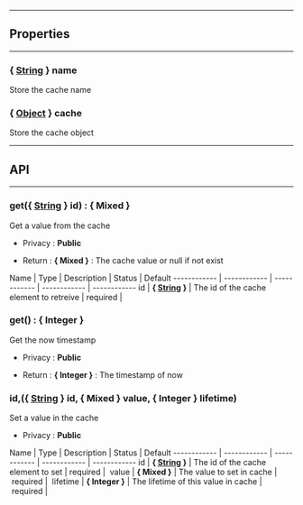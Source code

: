 

-----------------------------
## Properties
-----------------------------

### { <a class="link" href="https://developer.mozilla.org/fr/docs/Web/JavaScript/Reference/Objets_globaux/String" target="_blank" title="String">String</a> } name
Store the cache name

### { <a class="link" href="https://developer.mozilla.org/fr/docs/Web/JavaScript/Reference/Objets_globaux/Object" target="_blank" title="Object">Object</a> } cache
Store the cache object

-----------------------------
## API
-----------------------------

### get({ <a class="link" href="https://developer.mozilla.org/fr/docs/Web/JavaScript/Reference/Objets_globaux/String" target="_blank" title="String">String</a> } id) : { Mixed }
Get a value from the cache
- Privacy : **Public**

- Return : **{ Mixed }** : The cache value or null if not exist

Name | Type | Description | Status | Default
------------ | ------------ | ------------ | ------------ | ------------
id | **{ <a class="link" href="https://developer.mozilla.org/fr/docs/Web/JavaScript/Reference/Objets_globaux/String" target="_blank" title="String">String</a> }** | The id of the cache element to retreive | required | 


### get() : { Integer }
Get the now timestamp
- Privacy : **Public**

- Return : **{ Integer }** : The timestamp of now


### id,({ <a class="link" href="https://developer.mozilla.org/fr/docs/Web/JavaScript/Reference/Objets_globaux/String" target="_blank" title="String">String</a> } id, { Mixed } value, { Integer } lifetime)
Set a value in the cache
- Privacy : **Public**



Name | Type | Description | Status | Default
------------ | ------------ | ------------ | ------------ | ------------
id | **{ <a class="link" href="https://developer.mozilla.org/fr/docs/Web/JavaScript/Reference/Objets_globaux/String" target="_blank" title="String">String</a> }** | The id of the cache element to set | required | 
value | **{ Mixed }** | The value to set in cache | required | 
lifetime | **{ Integer }** | The lifetime of this value in cache | required | 



